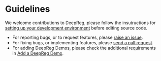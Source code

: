 # Guidelines

We welcome contributions to DeepReg, please follow the insutructions for
[setting up your development environment](setup.html) before editing source code.

- For reporting bugs, or to request features, please [raise an issue](issue.html).
- For fixing bugs, or implementing features, please
  [send a pull request](pull_request.html).
- For adding DeepReg Demos, please check the additional requirements in
  [Add a DeepReg Demo](demo.html).
